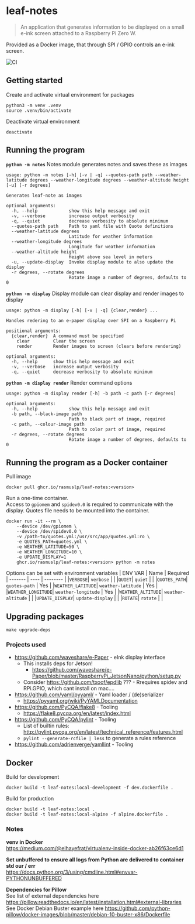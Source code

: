 # leaf-notes

> An application that generates information to be displayed on a small e-ink screen attached to a Raspberry Pi Zero W.

Provided as a Docker image, that through SPI / GPIO controls an e-ink screen.

![CI](https://github.com/rasmuslp/leaf-notes/workflows/CI/badge.svg)

## Getting started
Create and activate virtual environment for packages
```
python3 -m venv .venv
source .venv/bin/activate
```

Deactivate virtual environment
```
deactivate
```

## Running the program

**`python -m notes`**
Notes module generates notes and saves these as images
```
usage: python -m notes [-h] [-v | -q] --quotes-path path --weather-latitude degrees --weather-longitude degrees --weather-altitude height [-u] [-r degrees]

Generates leaf-note as images

optional arguments:
  -h, --help            show this help message and exit
  -v, --verbose         increase output verbosity
  -q, --quiet           decrease verbosity to absolute minimum
  --quotes-path path    Path to yaml file with Quote definitions
  --weather-latitude degrees
                        Latitude for weather information
  --weather-longitude degrees
                        Longitude for weather information
  --weather-altitude height
                        Height above sea level in meters
  -u, --update-display  Invoke display module to also update the display
  -r degrees, --rotate degrees
                        Rotate image a number of degrees, defaults to 0
```

**`python -m display`**
Display module can clear display and render images to display
```
usage: python -m display [-h] [-v | -q] {clear,render} ...

Handles redering to an e-paper display over SPI on a Raspberry Pi

positional arguments:
  {clear,render}  A command must be specified
    clear         Clear the screen
    render        Render images to screen (clears before rendering)

optional arguments:
  -h, --help      show this help message and exit
  -v, --verbose   increase output verbosity
  -q, --quiet     decrease verbosity to absolute minimum
```

**`python -m display render`**
Render command options
```
usage: python -m display render [-h] -b path -c path [-r degrees]

optional arguments:
  -h, --help            show this help message and exit
  -b path, --black-image path
                        Path to black part of image, required
  -c path, --colour-image path
                        Path to color part of image, required
  -r degrees, --rotate degrees
                        Rotate image a number of degrees, defaults to 0
```

## Running the program as a Docker container
Pull image
```
docker pull ghcr.io/rasmuslp/leaf-notes:<version>
```

Run a one-time container.  
Access to `gpiomem` and `spidev0.0` is required to communicate with the display. Quotes file needs to be mounted into the container.
```shell
docker run -it --rm \
	--device /dev/gpiomem \
	--device /dev/spidev0.0 \
	-v /path-to/quotes.yml:/usr/src/app/quotes.yml:ro \
	-e QUOTES_PATH=quotes.yml \
	-e WEATHER_LATITUDE=50 \
	-e WEATHER_LONGITUDE=10 \
	-e UPDATE_DISPLAY=1
	ghcr.io/rasmuslp/leaf-notes:<version> python -m notes
```
Options can be set with environment variables
| ENV VAR | Name | Required  
| ------- | ---- | -------- |
|`VERBOSE`| `verbose` | |
|`QUIET`| `quiet` | |
|`QUOTES_PATH`| `quotes-path` | Yes |
|`WEATHER_LATITUDE`| `weather-latitude` | Yes |
|`WEATHER_LONGITUDE`| `weather-longitude` | Yes |
|`WEATHER_ALTITUDE`| `weather-altitude` | |
|`UPDATE_DISPLAY`| `update-display` | |
|`ROTATE`| `rotate` | |

## Upgrading packages
```shell
make upgrade-deps
```

### Projects used
* https://github.com/waveshare/e-Paper - eInk display interface
    * This installs deps for Jetson!
        * https://github.com/waveshare/e-Paper/blob/master/RaspberryPi_JetsonNano/python/setup.py
    * Consider https://github.com/txoof/epdlib ??? - Rrequires spidev and RPi.GPIO, which cant install on mac.... 
* https://github.com/yaml/pyyaml/ - Yaml loader / (de)serializer
    * https://pyyaml.org/wiki/PyYAMLDocumentation
* https://github.com/PyCQA/flake8 - Tooling
    * https://flake8.pycqa.org/en/latest/index.html
* https://github.com/PyCQA/pylint - Tooling
    * List of builtin rules: http://pylint.pycqa.org/en/latest/technical_reference/features.html
    * `pylint --generate-rcfile | less` to generate a rules reference
* https://github.com/adrienverge/yamllint - Tooling

## Docker

Build for development
```shell
docker build -t leaf-notes:local-development -f dev.dockerfile .
```

Build for production
```shell
docker build -t leaf-notes:local .
docker build -t leaf-notes:local-alpine -f alpine.dockerfile .
```

### Notes

**venv in Docker**  
https://medium.com/@elhayefrat/virtualenv-inside-docker-ab26f63ce6d1

**Set unbuffered to ensure all logs from Python are delivered to container std our / err**  
https://docs.python.org/3/using/cmdline.html#envvar-PYTHONUNBUFFERED

**Dependencies for Pillow**  
See list of external dependencies here https://pillow.readthedocs.io/en/latest/installation.html#external-libraries  
See Docker Debian Buster example here https://github.com/python-pillow/docker-images/blob/master/debian-10-buster-x86/Dockerfile

